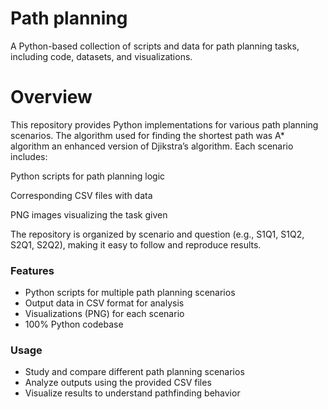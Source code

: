 # Path planning

A Python-based collection of scripts and data for path planning tasks, including code, datasets, and visualizations.

# Overview
This repository provides Python implementations for various path planning scenarios. The algorithm used for finding the shortest path was A* algorithm an enhanced version of Djikstra’s algorithm. Each scenario includes:

Python scripts for path planning logic

Corresponding CSV files with data

PNG images visualizing the task given

The repository is organized by scenario and question (e.g., S1Q1, S1Q2, S2Q1, S2Q2), making it easy to follow and reproduce results.

### Features

- Python scripts for multiple path planning scenarios
- Output data in CSV format for analysis
- Visualizations (PNG) for each scenario
- 100% Python codebase

###  Usage
- Study and compare different path planning scenarios
- Analyze outputs using the provided CSV files
- Visualize results to understand pathfinding behavior
